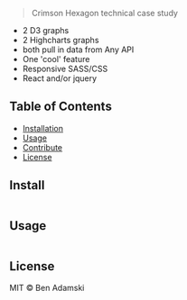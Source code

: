 > Crimson Hexagon technical case study

- 2 D3 graphs
- 2 Highcharts graphs
- both pull in data from Any API
- One 'cool' feature
- Responsive SASS/CSS
- React and/or jquery

## Table of Contents

- [Installation](#installation)
- [Usage](#usage)
- [Contribute](#contribute)
- [License](#license)

## Install

```
```

## Usage

```
```


## License

MIT © Ben Adamski
